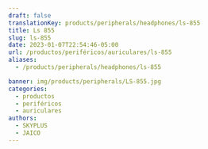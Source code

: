 ```yaml
---
draft: false
translationKey: products/peripherals/headphones/ls-855
title: Ls 855
slug: ls-855
date: 2023-01-07T22:54:46-05:00
url: /productos/periféricos/auriculares/ls-855
aliases:
  - /products/peripherals/headphones/ls-855

banner: img/products/peripherals/LS-855.jpg
categories:
  - productos
  - periféricos
  - auriculares
authors:
  - SKYPLUS
  - JAICO
---
```

